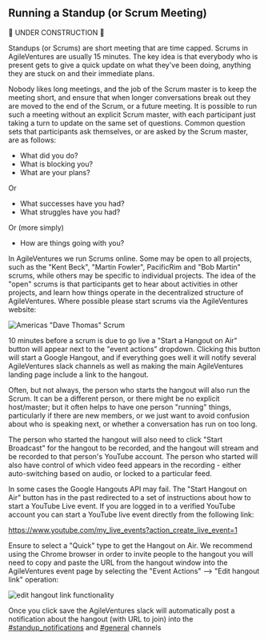 Running a Standup (or Scrum Meeting)
-----------------------------------

:construction: UNDER CONSTRUCTION :construction:

Standups (or Scrums) are short meeting that are time capped.  Scrums in AgileVentures are usually 15 minutes.  The key idea is that everybody who is present gets to give a quick update on what they've been doing, anything they are stuck on and their immediate plans.

Nobody likes long meetings, and the job of the Scrum master is to keep the meeting short, and ensure that when longer conversations break out they are moved to the end of the Scrum, or a future meeting.  It is possible to run such a meeting without an explicit Scrum master, with each participant just taking a turn to update on the same set of questions.  Common question sets that participants ask themselves, or are asked by the Scrum master, are as follows:

* What did you do?
* What is blocking you?
* What are your plans?

Or

* What successes have you had?
* What struggles have you had?

Or (more simply)

* How are things going with you?

In AgileVentures we run Scrums online.  Some may be open to all projects, such as the "Kent Beck", "Martin Fowler", PacificRim and "Bob Martin" scrums, while others may be specific to individual projects.  The idea of the "open" scrums is that participants get to hear about activities in other projects, and learn how things operate in the decentralized structure of AgileVentures.  Where possible please start scrums via the AgileVentures website:

![Americas "Dave Thomas" Scrum](https://www.dropbox.com/s/p0lfbpjh4l5kw9w/Screenshot%202017-01-04%2013.43.52.png?dl=1)

10 minutes before a scrum is due to go live a "Start a Hangout on Air" button will appear next to the "event actions" dropdown.  Clicking this button will start a Google Hangout, and if everything goes well it will notify several AgileVentures slack channels as well as making the main AgileVentures landing page include a link to the hangout.  

Often, but not always, the person who starts the hangout will also run the Scrum.  It can be a different person, or there might be no explicit host/master; but it often helps to have one person "running" things, particularly if there are new members, or we just want to avoid confusion about who is speaking next, or whether a conversation has run on too long.

The person who started the hangout will also need to click "Start Broadcast" for the hangout to be recorded, and the hangout will stream and be recorded to that person's YouTube account.  The person who started will also have control of which video feed appears in the recording - either auto-switching based on audio, or locked to a particular feed.

In some cases the Google Hangouts API may fail.   The "Start Hangout on Air" button has in the past redirected to a set of instructions about how to start a YouTube Live event.  If you are logged in to a verified YouTube account you can start a YouTube live event directly from the following link:

https://www.youtube.com/my_live_events?action_create_live_event=1

Ensure to select a "Quick" type to get the Hangout on Air.  We recommend using the Chrome browser in order to invite people to the hangout you will need to copy and paste the URL from the hangout window into the AgileVentures event page by selecting the "Event Actions" --> "Edit hangout link" operation:

![edit hangout link functionality](https://www.dropbox.com/s/g9ed94s30cofr5q/Screen%20Shot%202016-11-05%20at%2009.20.42.png?dl=1)

Once you click save the AgileVentures slack will automatically post a notification about the hangout (with URL to join) into the [#standup_notifications](https://agileventures.slack.com/messages/standup_notifications) and [#general](https://agileventures.slack.com/messages/general) channels
